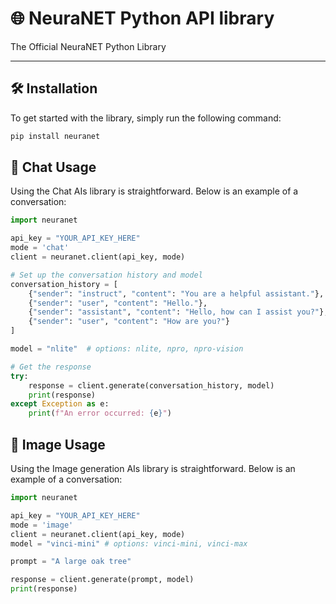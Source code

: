 # 🌐 NeuraNET Python API library

The Official NeuraNET Python Library

---

## 🛠 Installation

To get started with the library, simply run the following command:

```bash
pip install neuranet
```

## 💬 Chat Usage
Using the Chat AIs library is straightforward. Below is an example of a conversation:
```python
import neuranet

api_key = "YOUR_API_KEY_HERE"
mode = 'chat'
client = neuranet.client(api_key, mode)

# Set up the conversation history and model
conversation_history = [
    {"sender": "instruct", "content": "You are a helpful assistant."},
    {"sender": "user", "content": "Hello."},
    {"sender": "assistant", "content": "Hello, how can I assist you?"},
    {"sender": "user", "content": "How are you?"}
]

model = "nlite"  # options: nlite, npro, npro-vision

# Get the response
try:
    response = client.generate(conversation_history, model)
    print(response)
except Exception as e:
    print(f"An error occurred: {e}")
```

## 🎨 Image Usage
Using the Image generation AIs library is straightforward. Below is an example of a conversation:
```python
import neuranet

api_key = "YOUR_API_KEY_HERE"
mode = 'image'
client = neuranet.client(api_key, mode)
model = "vinci-mini" # options: vinci-mini, vinci-max

prompt = "A large oak tree"

response = client.generate(prompt, model)
print(response)
```
